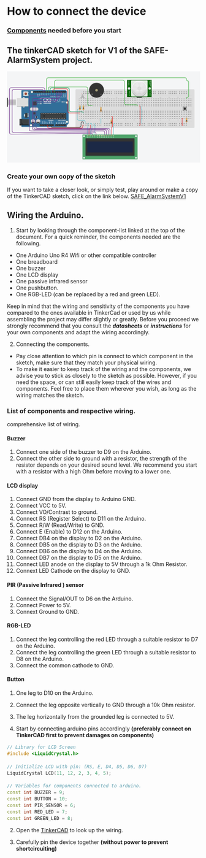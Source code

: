 # How to connect the device

### **[Components](https://github.com/Filipanderssondev/course3_projectgroup2_security_system/tree/dev-bubba/94?tab=readme-ov-file#potential-extensions-if-time-and-resources-are-available)** needed before you start

## The tinkerCAD sketch for V1 of the SAFE-AlarmSystem project.

![view Safe_AlarmSystemV1.png](https://github.com/Filipanderssondev/course3_projectgroup2_security_system/blob/main/tools/SAFE_Alarm_System_v1.png?raw=true)

### Create your own copy of the sketch

If you want to take a closer look, or simply test, play around or make a copy of the TinkerCAD sketch, click on the link below.
[SAFE_AlarmSystemV1](https://www.tinkercad.com/things/2IvXT1tnwTr-safe-alarm-system-v10?sharecode=3K8oA0UX7hQ530EvdRRKtiQOKeserKk2IRnFxNyzCII)

## Wiring the Arduino.
1. Start by looking through the component-list linked at the top of the document.
For a quick reminder, the components needed are the following.
* One Arduino Uno R4 Wifi or other compatible controller
* One breadboard
* One buzzer
* One LCD display
* One passive infrared sensor
* One pushbutton.
* One RGB-LED (can be replaced by a red and green LED).

Keep in mind that the wiring and sensitivity of the components you have compared to the ones available in TinkerCad or used by us while assembling the project may differ slightly or greatly. Before you proceed we strongly recommend that you consult the ***datasheets*** or ***instructions*** for your own components and adapt the wiring accordingly.

2. Connecting the components.
* Pay close attention to which pin is connect to which component in the sketch, make sure that they match your physical wiring. 
* To make it easier to keep track of the wiring and the components, we advise you to stick as closely to the sketch as possible. However, if you need the space, or can still easily keep track of the wires and components. Feel free to place them wherever you wish, as long as the wiring matches the sketch. 

### List of components and respective wiring. 

comprehensive list of wiring.

#### Buzzer
1. Connect one side of the buzzer to D9 on the Arduino.
2. Connect the other side to ground with a resistor, the strength of the resistor depends on your desired sound level. We recommend you start with a resistor with a high Ohm before moving to a lower one.

#### LCD display
1. Connect GND from the display to Arduino GND.
2. Connect VCC to 5V.
3. Connect VO/Contrast to ground.
4. Connect RS (Register Select) to D11 on the Arduino.
5. Connect R/W (Read/Write) to GND.
6. Connect E (Enable) to D12 on the Arduino.
7. Connect DB4 on the display to D2 on the Arduino.
8. Connect DB5 on the display to D3 on the Arduino.
9. Connect DB6 on the display to D4 on the Arduino.
10. Connect DB7 on the display to D5 on the Arduino.
11. Connect LED anode on the display to 5V through a 1k Ohm Resistor.
12. Connext LED Cathode on the display to GND.

#### PIR (Passive Infrared ) sensor
1. Connect the Signal/OUT to D6 on the Arduino.
2. Connect Power to 5V.
3. Connext Ground to GND.

#### RGB-LED
1. Connect the leg controlling the red LED through a suitable resistor to D7 on the Arduino.
2. Connect the leg controlling the green LED through a suitable resistor to D8 on the Arduino.
3. Connect the common cathode to GND.

#### Button 
1. One leg to D10 on the Arduino.
2. Connect the leg opposite vertically to GND through a 10k Ohm resistor.
3. The leg horizontally from the grounded leg is connected to 5V.



1. Start by connecting arduino pins accordingly **(preferably connect on TinkerCAD first to prevent damages on components)**  
```cpp
// Library for LCD Screen
#include <LiquidCrystal.h>

// Initialize LCD with pin: (RS, E, D4, D5, D6, D7)
LiquidCrystal LCD(11, 12, 2, 3, 4, 5);

// Variables for components connected to arduino.
const int BUZZER = 9;
const int BUTTON = 10;
const int PIR_SENSOR = 6;
const int RED_LED = 7;
const int GREEN_LED = 8; 
```

2. Open the [TinkerCAD](https://www.tinkercad.com/things/hkzwk208qim-testing-safealarmsystemino/editel?returnTo=https%3A%2F%2Fwww.tinkercad.com%2Fdashboard&sharecode=D0tnPiXF99BZVIktJoVi4gTVeHDah8EVGiA-xL8jnsk)
to look up the wiring.  

3. Carefully pin the device together **(without power to prevent shortcircuiting)**
